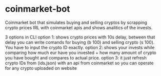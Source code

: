 # coinmarket-bot
Coinmarket bot that simulates buying and selling cryptos by scrapping crypto prices IRL with coinmarket apis and shows analitics of the invests.

3 options in CLI
option 1: shows crypto prices with 10s delay, between that delay you can write comands for buying (b 100) and selling crypto (s 100). You have to input the crypto ID exactly.
option 2: shows your invests while comparing how much eur have you invested + how many amount of crypto you have bought and compares to actual price.
option 3: it just refresh crypto IDs from (ids.json) with an api from coinmarket so you can operate for any crypto uploaded on website
